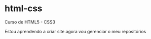 # html-css
Curso de HTML5 - CSS3

Estou aprendendo a criar site agora vou gerenciar o meu repositórios
